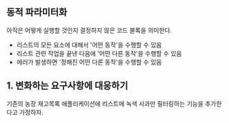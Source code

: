 ## 동적 파라미터화
아직은 어떻게 실행할 것인지 결정하지 않은 코드 블록을 의미한다.  
- 리스트의 모든 요소에 대해서 '어떤 동작'을 수행할 수 있음
- 리스트 관련 작업을 끝낸 다음에 '어떤 다른 동작'을 수행할 수 있음
- 에러가 발생하면 '정해진 어떤 다른 동작'을 수행할 수 있음

## 1. 변화하는 요구사항에 대응하기
기존의 농장 재고목록 애플리케이션에 리스트에 녹색 사과만 필터링하는 기능을 추가한다고 가정하자.  

